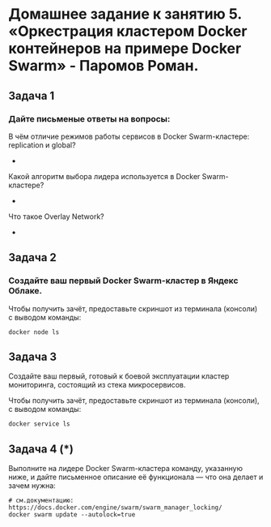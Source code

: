 # Домашнее задание к занятию 5. «Оркестрация кластером Docker контейнеров на примере Docker Swarm» - Паромов Роман.

## Задача 1

### Дайте письменые ответы на вопросы:

В чём отличие режимов работы сервисов в Docker Swarm-кластере: replication и global?

*

Какой алгоритм выбора лидера используется в Docker Swarm-кластере?

*

Что такое Overlay Network?

*

## Задача 2

### Создайте ваш первый Docker Swarm-кластер в Яндекс Облаке.

Чтобы получить зачёт, предоставьте скриншот из терминала (консоли) с выводом команды:
```
docker node ls
```

## Задача 3

Создайте ваш первый, готовый к боевой эксплуатации кластер мониторинга, состоящий из стека микросервисов.

Чтобы получить зачёт, предоставьте скриншот из терминала (консоли), с выводом команды:
```
docker service ls
```

## Задача 4 (*)

Выполните на лидере Docker Swarm-кластера команду, указанную ниже, и дайте письменное описание её функционала — что она делает и зачем нужна:
```
# см.документацию: https://docs.docker.com/engine/swarm/swarm_manager_locking/
docker swarm update --autolock=true
```
